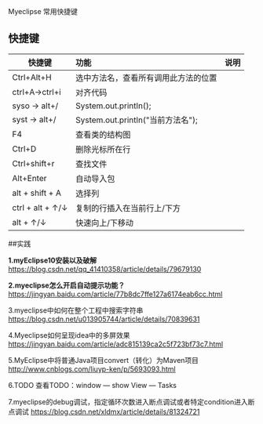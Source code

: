 Myeclipse 常用快捷键

## 快捷键

| 快捷键              | 功能                           | 说明   |
| ---------------- | :--------------------------- | :--- |
| Ctrl+Alt+H       | 选中方法名，查看所有调用此方法的位置           |      |
| ctrl+A->ctrl+i   | 对齐代码                         |      |
| syso -> alt+/    | System.out.println();        |      |
| syst -> alt+/    | System.out.println("当前方法名"); |      |
| F4               | 查看类的结构图                      |      |
| Ctrl+D           | 删除光标所在行                      |      |
| Ctrl+shift+r     | 查找文件                         |      |
| Alt+Enter        | 自动导入包                        |      |
| alt + shift + A  | 选择列                          |      |
| ctrl + alt + ↑/↓ | 复制的行插入在当前行上/下方               |      |
| alt + ↑/↓        | 快速向上/下移动                     |      |







##实践

**1.myEclipse10安装以及破解**
https://blog.csdn.net/qq_41410358/article/details/79679130

**2.myeclipse怎么开启自动提示功能？**
https://jingyan.baidu.com/article/77b8dc7ffe127a6174eab6cc.html

3.myeclipse中如何在整个工程中搜索字符串
https://blog.csdn.net/u013905744/article/details/70839631

4.Myeclipse如何呈现idea中的多屏效果
https://jingyan.baidu.com/article/adc815139ca2c5f723bf73c7.html

5.MyEclipse中将普通Java项目convert（转化）为Maven项目
http://www.cnblogs.com/liuyp-ken/p/5693093.html

6.TODO
查看TODO：window — show View — Tasks

7.myeclipse的debug调试，指定循环次数进入断点调试或者特定condition进入断点调试
https://blog.csdn.net/xldmx/article/details/81324721